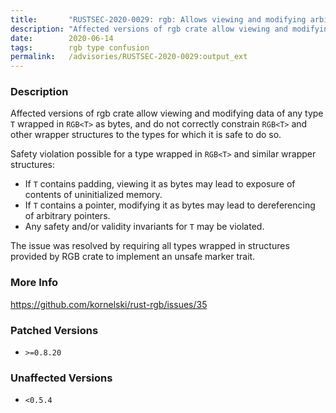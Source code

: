 ```yaml
---
title:       "RUSTSEC-2020-0029: rgb: Allows viewing and modifying arbitrary structs as bytes"
description: "Affected versions of rgb crate allow viewing and modifying data of any type T wrapped in RGBT as bytes, and do not correctly constrain RGBT and other wrapper structures to the types for which it is safe to do so. Safety violation possible for a type wrapped in RGBT and similar wrapper structures   If T contains padding, viewing it as bytes may lead to exposure of contents of uninitialized memory.  If T contains a pointer, modifying it as bytes may lead to dereferencing of arbitrary pointers.  Any safety andor validity invariants for T may be violated.  The issue was resolved by requiring all types wrapped in structures provided by RGB crate to implement an unsafe marker trait."
date:        2020-06-14
tags:        rgb type confusion
permalink:   /advisories/RUSTSEC-2020-0029:output_ext
---
```


### Description

Affected versions of rgb crate allow viewing and modifying data of any type `T` wrapped in `RGB<T>` as bytes,
and do not correctly constrain `RGB<T>` and other wrapper structures to the types for which it is safe to do so.

Safety violation possible for a type wrapped in `RGB<T>` and similar wrapper structures:

 * If `T` contains padding, viewing it as bytes may lead to exposure of contents of uninitialized memory.
 * If `T` contains a pointer, modifying it as bytes may lead to dereferencing of arbitrary pointers.
 * Any safety and/or validity invariants for `T` may be violated.
 
The issue was resolved by requiring all types wrapped in structures provided by RGB crate to implement an unsafe marker trait.

### More Info

<https://github.com/kornelski/rust-rgb/issues/35>

### Patched Versions

- `>=0.8.20`



### Unaffected Versions

- `<0.5.4`
